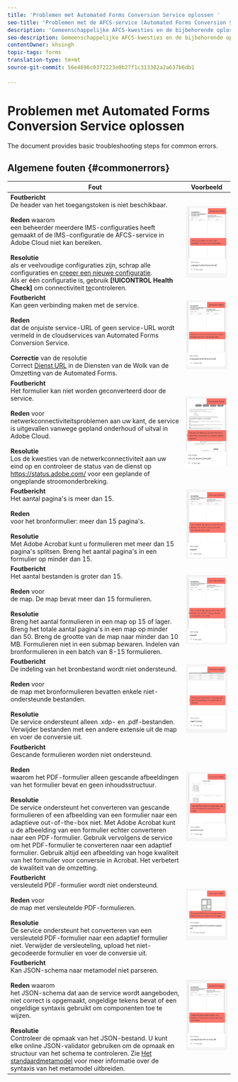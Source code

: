 ```yaml
---
title: 'Problemen met Automated Forms Conversion Service oplossen '
seo-title: 'Problemen met de AFCS-service (Automated Forms Conversion Service) oplossen '
description: 'Gemeenschappelijke AFCS-kwesties en de bijbehorende oplossingen '
seo-description: Gemeenschappelijke AFCS-kwesties en de bijbehorende oplossingen
contentOwner: khsingh
topic-tags: forms
translation-type: tm+mt
source-git-commit: 56e4696c0372223e0b27f1c313382a2a637b6db1

---
```



# Problemen met Automated Forms Conversion Service oplossen


<!--The article provides information on installation, configuration and administration issues that may arise in an Automated Forms Conversion Service production environment. --> The document  provides basic troubleshooting steps for common errors.

## Algemene fouten {#commonerrors}
<!--
|Error|Example|
|--- |--- |
|**Error Message** <br> The access token header is not available. <br><br>**Reason** <br> An administrator has created multiple IMS configurations or IMS configuration is not able to reach AFCS service on Adobe Cloud. <br><br>**Resolution** <br> If there are multiple configurations, delete all the configurations and [create a new configuration](configure-service.md#obtainpubliccertificates). <br> If there is a single configuration, use **[!UICONTROL Health Check]** to [check connectivity](configure-service.md#createintegrationoption).|![The access token header is not available](assets/invalid-ims-configuration.png)|
|**Error Message** <br> Unable to connect to the service.  <br><br>**Reason** <br> Incorrect service URL or no service URL is mentioned in Automated Forms Conversion Service cloud services. <br><br>**Resolution** <br> Correct [Service URL](configure-service.md#configure-the-cloud-service) in Automated Forms Conversion Service Cloud services.|![Unable to connect to the service.](assets/wrong-endpoint-configured.png)|
|**Error Message** <br> The service failed to convert the form.  <br><br>**Reason** <br> Network connectivity issues at your end, the service is down due to scheduled maintenance, or outage on Adobe Cloud. <br><br>**Resolution** <br> Resolve network connectivity issues at your end and check the status of the service on https://status.adobe.com/ for a planned or unplanned outage.|![Unable to connect to the service.](assets/service-failure.png)|
|**Error Message** <br> The number of pages is more than 15.  <br><br>**Reason** <br> The source form is more than 15 pages long.  <br><br>**Resolution** <br> Use Adobe Acrobat to split forms with more than 15 pages. Bring the number of pages in a form to less than 15. |![Unable to connect to the service.](assets/number-of-pages.png)|
|**Error Message** <br> The number of files is more than 15.  <br><br>**Reason** <br>  The folder contains more than 15 forms. <br><br>**Resolution** <br> Bring the number of forms in a folder to less than or equal to 15. Bring the total number of pages in a folder less than 50. Bring the size of the folder to less than 10 MB. Do not keep forms in a sub-folder. Organize source forms into a batch of 8-15 forms. |![Unable to connect to the service.](assets/number-of-pages.png)|
|**Error Message** <br> The source file format is not supported.  <br><br>**Reason** <br> The folder containing source forms have some unsupported files. <br><br>**Resolution** <br> The service supports only .xdp and .pdf files. Remove files with any other extension from the folder and run the conversion. |![Unable to connect to the service.](assets/unsupported-file-formats.png)|
|**Error Message** <br> Scanned forms are not supported.  <br><br>**Reason** <br> The PDF form contains only scanned images of the form and contains no content structure. <br><br>**Resolution** <br> The service does not support converting scanned forms or an image of a form to an adaptive out-of-the-box. However, you use Adobe Acrobat to convert the image of a form to a PDF Form. Then, use the service to convert the PDF Form to an adaptive form. Always use a high-quality image of the form for conversion in Acrobat. It improves the quality of the conversion. |![Unable to connect to the service.](assets/scanned-forms-error.png)|
|**Error Message** <br> Encrypted PDF form is not supported.  <br><br>**Reason** <br> The folder contains encrypted PDF forms. <br><br>**Resolution** <br> The service does not support converting an encrypted PDF form to an adaptive form. Remove the encryption, upload the non-encrypted form, and run the conversion. |![Unable to connect to the service.](assets/secured-pdf-form.png)|
|**Error Message** <br> Unable to parse meta-model JSON schema.  <br><br>**Reason** <br> The JSON schema supplied to the service is not properly formatted, contains invalid characters, or uses invalid syntax to map components.  <br><br>**Resolution** <br> Check the formatting of the JSON file. You can use any online JSON validator to check the formatting and structure of the schema. See, [Extend the default meta-model](extending-the-default-meta-model.md) article for information on meta-model syntax. |![Unable to connect to the service.](assets/invalid-meta-model-schema.png)| -->

<table>
<thead>
<tr>
<th>Fout</th>
<th>Voorbeeld</th>
</tr>
</thead>
<tbody>
<tr>
<td><strong>Foutbericht</strong><br> De header van het toegangstoken is niet beschikbaar. <br><br><strong>Reden</strong> waarom <br> een beheerder meerdere IMS-configuraties heeft gemaakt of de IMS-configuratie de AFCS-service in Adobe Cloud niet kan bereiken. <br><br><strong>Resolutie</strong><br> als er veelvoudige configuraties zijn, schrap alle configuraties en <a href="configure-service.md#obtainpubliccertificates">creeer een nieuwe configuratie</a>. <br> Als er één configuratie is, gebruik <strong>[!UICONTROL Health Check]</strong> om connectiviteit <a href="configure-service.md#createintegrationoption">te</a>controleren.</td>
<td><img alt="De header van het toegangstoken is niet beschikbaar" src="assets/invalid-ims-configuration.png" /></td>
</tr>
<tr>
<td><strong>Foutbericht</strong> <br> Kan geen verbinding maken met de service.  <br><br><strong>Reden</strong> <br> dat de onjuiste service-URL of geen service-URL wordt vermeld in de cloudservices van Automated Forms Conversion Service. <br><br><strong>Correctie</strong> van de resolutie <br> Correct <a href="configure-service.md#configure-the-cloud-service">Dienst URL</a> in de Diensten van de Wolk van de Omzetting van de Automated Forms.</td>
<td><img alt="Kan geen verbinding maken met de service." src="assets/wrong-endpoint-configured.png" /></td>
</tr>
<tr>
<td><strong>Foutbericht</strong><br> Het formulier kan niet worden geconverteerd door de service.  <br><br><strong>Reden</strong> voor <br> netwerkconnectiviteitsproblemen aan uw kant, de service is uitgevallen vanwege gepland onderhoud of uitval in Adobe Cloud. <br><br><strong>Resolutie</strong><br> Los de kwesties van de netwerkconnectiviteit aan uw eind op en controleer de status van de dienst op <a href="https://status.adobe.com/">https://status.adobe.com/</a> voor een geplande of ongeplande stroomonderbreking.</td>
<td><img alt="Het formulier kan niet worden geconverteerd door de service." src="assets/service-failure.png" /></td>
</tr>
<tr>
<td><strong>Foutbericht</strong><br> Het aantal pagina's is meer dan 15.  <br><br><strong>Reden</strong><br> voor het bronformulier: meer dan 15 pagina's.  <br><br><strong>Resolutie</strong> <br> Met Adobe Acrobat kunt u formulieren met meer dan 15 pagina's splitsen. Breng het aantal pagina's in een formulier op minder dan 15.</td>
<td><img alt="Het aantal pagina's is groter dan 15." src="assets/number-of-pages.png" /></td>
</tr>
<tr>
<td><strong>Foutbericht</strong><br> Het aantal bestanden is groter dan 15.  <br><br><strong>Reden</strong> voor <br> de map. De map bevat meer dan 15 formulieren. <br><br><strong>Resolutie</strong><br> Breng het aantal formulieren in een map op 15 of lager. Breng het totale aantal pagina's in een map op minder dan 50. Breng de grootte van de map naar minder dan 10 MB. Formulieren niet in een submap bewaren. Indelen van bronformulieren in een batch van 8-15 formulieren.</td>
<td><img alt="Het aantal bestanden is groter dan 15." src="assets/number-of-pages.png" /></td>
</tr>
<tr>
<td><strong>Foutbericht</strong><br> De indeling van het bronbestand wordt niet ondersteund.  <br><br><strong>Reden</strong> voor <br> de map met bronformulieren bevatten enkele niet-ondersteunde bestanden. <br><br><strong>Resolutie</strong><br> De service ondersteunt alleen .xdp- en .pdf-bestanden. Verwijder bestanden met een andere extensie uit de map en voer de conversie uit.</td>
<td><img alt="De bronbestandsindeling wordt niet ondersteund." src="assets/unsupported-file-formats.png" /></td>
</tr>
<tr>
<td><strong>Foutbericht</strong> <br> Gescande formulieren worden niet ondersteund.  <br><br><strong>Reden</strong> <br> waarom het PDF-formulier alleen gescande afbeeldingen van het formulier bevat en geen inhoudsstructuur. <br><br><strong>Resolutie</strong><br> De service ondersteunt het converteren van gescande formulieren of een afbeelding van een formulier naar een adaptieve out-of-the-box niet. Met Adobe Acrobat kunt u de afbeelding van een formulier echter converteren naar een PDF-formulier. Gebruik vervolgens de service om het PDF-formulier te converteren naar een adaptief formulier. Gebruik altijd een afbeelding van hoge kwaliteit van het formulier voor conversie in Acrobat. Het verbetert de kwaliteit van de omzetting.</td>
<td><img alt="Gescande formulieren worden niet ondersteund." src="assets/scanned-forms-error.png" /></td>
</tr>
<tr>
<td><strong>Foutbericht</strong><br> versleuteld PDF-formulier wordt niet ondersteund.  <br><br><strong>Reden</strong> voor <br> de map met versleutelde PDF-formulieren. <br><br><strong>Resolutie</strong><br> De service ondersteunt het converteren van een versleuteld PDF-formulier naar een adaptief formulier niet. Verwijder de versleuteling, upload het niet-gecodeerde formulier en voer de conversie uit.</td>
<td><img alt="Gecodeerd PDF-formulier wordt niet ondersteund." src="assets/secured-pdf-form.png" /></td>
</tr>
<tr>
<td><strong>Foutbericht</strong><br> Kan JSON-schema naar metamodel niet parseren.  <br><br><strong>Reden</strong> waarom <br> het JSON-schema dat aan de service wordt aangeboden, niet correct is opgemaakt, ongeldige tekens bevat of een ongeldige syntaxis gebruikt om componenten toe te wijzen.  <br><br><strong>Resolutie</strong><br> Controleer de opmaak van het JSON-bestand. U kunt elke online JSON-validator gebruiken om de opmaak en structuur van het schema te controleren. Zie <a href="extending-the-default-meta-model.md">Het standaardmetamodel</a> voor meer informatie over de syntaxis van het metamodel uitbreiden.</td>
<td><img alt="Kan JSON-metamodel niet parseren" src="assets/invalid-meta-model-schema.png" /></td>
</tr>
</tbody>
</table>
